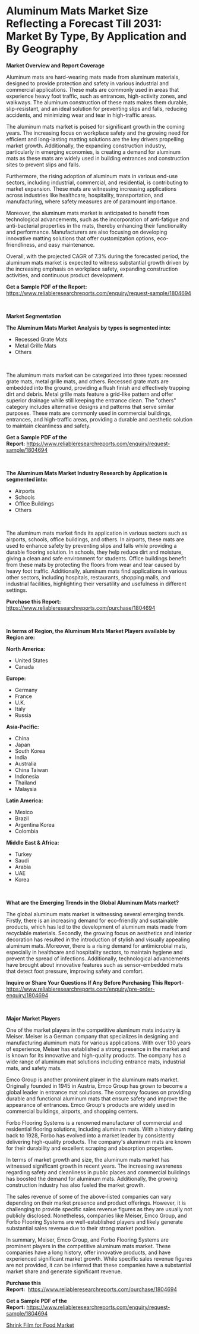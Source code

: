 <p><h1>Aluminum Mats Market Size Reflecting a Forecast Till 2031: Market By Type, By Application and By Geography</h1></p><p><strong>Market Overview and Report Coverage</strong></p>
<p><p>Aluminum mats are hard-wearing mats made from aluminum materials, designed to provide protection and safety in various industrial and commercial applications. These mats are commonly used in areas that experience heavy foot traffic, such as entrances, high-activity zones, and walkways. The aluminum construction of these mats makes them durable, slip-resistant, and an ideal solution for preventing slips and falls, reducing accidents, and minimizing wear and tear in high-traffic areas.</p><p>The aluminum mats market is poised for significant growth in the coming years. The increasing focus on workplace safety and the growing need for efficient and long-lasting matting solutions are the key drivers propelling market growth. Additionally, the expanding construction industry, particularly in emerging economies, is creating a demand for aluminum mats as these mats are widely used in building entrances and construction sites to prevent slips and falls.</p><p>Furthermore, the rising adoption of aluminum mats in various end-use sectors, including industrial, commercial, and residential, is contributing to market expansion. These mats are witnessing increasing applications across industries like healthcare, hospitality, transportation, and manufacturing, where safety measures are of paramount importance.</p><p>Moreover, the aluminum mats market is anticipated to benefit from technological advancements, such as the incorporation of anti-fatigue and anti-bacterial properties in the mats, thereby enhancing their functionality and performance. Manufacturers are also focusing on developing innovative matting solutions that offer customization options, eco-friendliness, and easy maintenance.</p><p>Overall, with the projected CAGR of 7.3% during the forecasted period, the aluminum mats market is expected to witness substantial growth driven by the increasing emphasis on workplace safety, expanding construction activities, and continuous product development.</p></p>
<p><strong>Get a Sample PDF of the Report:</strong> <a href="https://www.reliableresearchreports.com/enquiry/request-sample/1804694">https://www.reliableresearchreports.com/enquiry/request-sample/1804694</a></p>
<p>&nbsp;</p>
<p><strong>Market Segmentation</strong></p>
<p><strong>The Aluminum Mats Market Analysis by types is segmented into:</strong></p>
<p><ul><li>Recessed Grate Mats</li><li>Metal Grille Mats</li><li>Others</li></ul></p>
<p>&nbsp;</p>
<p><p>The aluminum mats market can be categorized into three types: recessed grate mats, metal grille mats, and others. Recessed grate mats are embedded into the ground, providing a flush finish and effectively trapping dirt and debris. Metal grille mats feature a grid-like pattern and offer superior drainage while still keeping the entrance clean. The "others" category includes alternative designs and patterns that serve similar purposes. These mats are commonly used in commercial buildings, entrances, and high-traffic areas, providing a durable and aesthetic solution to maintain cleanliness and safety.</p></p>
<p><strong>Get a Sample PDF of the Report:</strong>&nbsp;<a href="https://www.reliableresearchreports.com/enquiry/request-sample/1804694">https://www.reliableresearchreports.com/enquiry/request-sample/1804694</a></p>
<p>&nbsp;</p>
<p><strong>The Aluminum Mats Market Industry Research by Application is segmented into:</strong></p>
<p><ul><li>Airports</li><li>Schools</li><li>Office Buildings</li><li>Others</li></ul></p>
<p>&nbsp;</p>
<p><p>The aluminum mats market finds its application in various sectors such as airports, schools, office buildings, and others. In airports, these mats are used to enhance safety by preventing slips and falls while providing a durable flooring solution. In schools, they help reduce dirt and moisture, giving a clean and safe environment for students. Office buildings benefit from these mats by protecting the floors from wear and tear caused by heavy foot traffic. Additionally, aluminum mats find applications in various other sectors, including hospitals, restaurants, shopping malls, and industrial facilities, highlighting their versatility and usefulness in different settings.</p></p>
<p><strong>Purchase this Report:</strong>&nbsp; <a href="https://www.reliableresearchreports.com/purchase/1804694">https://www.reliableresearchreports.com/purchase/1804694</a></p>
<p>&nbsp;</p>
<p><strong>In terms of Region, the Aluminum Mats Market Players available by Region are:</strong></p>
<p>
    <p> <strong> North America: </strong>
        <ul>
            <li>United States</li>
            <li>Canada</li>
        </ul>
        </p> 
    <p> <strong> Europe: </strong>
        <ul>
            <li>Germany</li>
            <li>France</li>
            <li>U.K.</li>
            <li>Italy</li>
            <li>Russia</li>
        </ul>
        </p> 
    <p> <strong> Asia-Pacific: </strong>
        <ul>
            <li>China</li>
            <li>Japan</li>
            <li>South Korea</li>
            <li>India</li>
            <li>Australia</li>
            <li>China Taiwan</li>
            <li>Indonesia</li>
            <li>Thailand</li>
            <li>Malaysia</li>
        </ul>
        </p> 
    <p> <strong> Latin America: </strong>
        <ul>
            <li>Mexico</li>
            <li>Brazil</li>
            <li>Argentina Korea</li>
            <li>Colombia</li>
        </ul>
        </p> 
    <p> <strong> Middle East & Africa: </strong>
        <ul>
            <li>Turkey</li>
            <li>Saudi</li>
            <li>Arabia</li>
            <li>UAE</li>
            <li>Korea</li>
        </ul>
    </p>
    </p>
<p>&nbsp;</p>
<p><strong>What are the Emerging Trends in the Global Aluminum Mats market?</strong></p>
<p><p>The global aluminum mats market is witnessing several emerging trends. Firstly, there is an increasing demand for eco-friendly and sustainable products, which has led to the development of aluminum mats made from recyclable materials. Secondly, the growing focus on aesthetics and interior decoration has resulted in the introduction of stylish and visually appealing aluminum mats. Moreover, there is a rising demand for antimicrobial mats, especially in healthcare and hospitality sectors, to maintain hygiene and prevent the spread of infections. Additionally, technological advancements have brought about innovative features such as sensor-embedded mats that detect foot pressure, improving safety and comfort.</p></p>
<p><strong>Inquire or Share Your Questions If Any Before Purchasing This Report</strong>- <a href="https://www.reliableresearchreports.com/enquiry/pre-order-enquiry/1804694">https://www.reliableresearchreports.com/enquiry/pre-order-enquiry/1804694</a></p>
<p>&nbsp;</p>
<p><strong>Major Market Players</strong></p>
<p><p>One of the market players in the competitive aluminum mats industry is Meiser. Meiser is a German company that specializes in designing and manufacturing aluminum mats for various applications. With over 130 years of experience, Meiser has established a strong presence in the market and is known for its innovative and high-quality products. The company has a wide range of aluminum mat solutions including entrance mats, industrial mats, and safety mats.</p><p>Emco Group is another prominent player in the aluminum mats market. Originally founded in 1945 in Austria, Emco Group has grown to become a global leader in entrance mat solutions. The company focuses on providing durable and functional aluminum mats that ensure safety and improve the appearance of entrances. Emco Group's products are widely used in commercial buildings, airports, and shopping centers.</p><p>Forbo Flooring Systems is a renowned manufacturer of commercial and residential flooring solutions, including aluminum mats. With a history dating back to 1928, Forbo has evolved into a market leader by consistently delivering high-quality products. The company's aluminum mats are known for their durability and excellent scraping and absorption properties.</p><p>In terms of market growth and size, the aluminum mats market has witnessed significant growth in recent years. The increasing awareness regarding safety and cleanliness in public places and commercial buildings has boosted the demand for aluminum mats. Additionally, the growing construction industry has also fueled the market growth.</p><p>The sales revenue of some of the above-listed companies can vary depending on their market presence and product offerings. However, it is challenging to provide specific sales revenue figures as they are usually not publicly disclosed. Nonetheless, companies like Meiser, Emco Group, and Forbo Flooring Systems are well-established players and likely generate substantial sales revenue due to their strong market position.</p><p>In summary, Meiser, Emco Group, and Forbo Flooring Systems are prominent players in the competitive aluminum mats market. These companies have a long history, offer innovative products, and have experienced significant market growth. While specific sales revenue figures are not provided, it can be inferred that these companies have a substantial market share and generate significant revenue.</p></p>
<p><strong>Purchase this Report:</strong>&nbsp;&nbsp;<a href="https://www.reliableresearchreports.com/purchase/1804694">https://www.reliableresearchreports.com/purchase/1804694</a></p>
<p></p>
<p><strong>Get a Sample PDF of the Report:</strong>&nbsp;<a href="https://www.reliableresearchreports.com/enquiry/request-sample/1804694">https://www.reliableresearchreports.com/enquiry/request-sample/1804694</a></p>
<p><p><a href="https://github.com/chartsaturn/Market-Research-Report-List-1/blob/main/shrink-film-for-food-market.md">Shrink Film for Food Market</a></p></p>